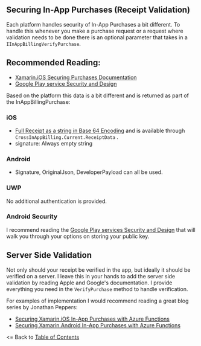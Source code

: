 ## Securing In-App Purchases (Receipt Validation)

Each platform handles security of In-App Purchases a bit different. To handle this whenever you make a purchase request or a request where validation needs to be done there is an optional parameter that takes in a `IInAppBillingVerifyPurchase`. 

## Recommended Reading:
* [Xamarin.iOS Securing Purchases Documentation](https://developer.xamarin.com/guides/ios/platform_features/in-app_purchasing/transactions_and_verification/#Securing_Purchases)
* [Google Play service Security and Design](https://developer.android.com/google/play/billing/billing_best_practices.html)




Based on the platform this data is a bit different and is returned as part of the InAppBillingPurchase:

### iOS
* [Full Receipt as a string in Base 64 Encoding](https://developer.apple.com/library/content/releasenotes/General/ValidateAppStoreReceipt/Introduction.html#//apple_ref/doc/uid/TP40010573) and is available through `CrossInAppBilling.Current.ReceiptData` .
* signature: Always empty string

### Android
* Signature, OriginalJson, DeveloperPayload can all be used.

### UWP
No additional authentication is provided.


### Android Security
I recommend reading the [Google Play services Security and Design](https://developer.android.com/google/play/billing/billing_best_practices.html) that will walk you through your options on storing your public key. 

## Server Side Validation
Not only should your receipt be verified in the app, but ideally it should be verified on a server. I leave this in your hands to add the server side validation by reading Apple and Google's documentation. I provide everything you need in the `VerifyPurchase` method to handle verification.

For examples of implementation I would recommend reading a great blog series by Jonathan Peppers:

* [Securing Xamarin.iOS In-App Purchases with Azure Functions](http://jonathanpeppers.com/Blog/securing-in-app-purchases-for-xamarin-with-azure-functions)
* [Securing Xamarin.Android In-App Purchases with Azure Functions](http://jonathanpeppers.com/Blog/securing-google-play-in-app-purchases-for-xamarin-with-azure-functions)


<= Back to [Table of Contents](README.md)

